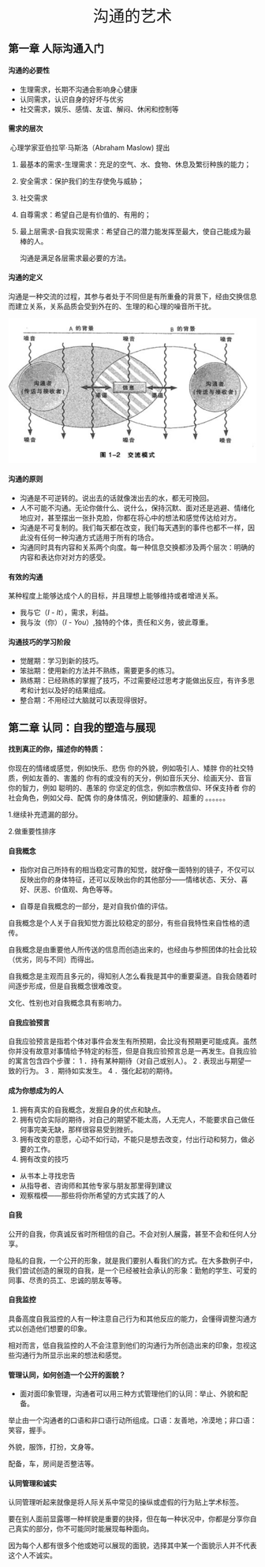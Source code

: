 <center><font size=6>沟通的艺术</font></center>

## 第一章 人际沟通入门

#### 沟通的必要性

* 生理需求，长期不沟通会影响身心健康
* 认同需求，认识自身的好坏与优劣
* 社交需求，娱乐、感情、友谊、解闷、休闲和控制等

#### 需求的层次

​		心理学家亚伯拉罕·马斯洛（Abraham Maslow) 提出

1. 最基本的需求-生理需求：充足的空气、水、食物、休息及繁衍种族的能力；

2. 安全需求：保护我们的生存使免与威胁；

3. 社交需求

4. 自尊需求：希望自己是有价值的、有用的；

5. 最上层需求-自我实现需求：希望自己的潜力能发挥至最大，使自己能成为最棒的人。

   沟通是满足各层需求最必要的方法。

#### 沟通的定义

​	沟通是一种交流的过程，其参与者处于不同但是有所重叠的背景下，经由交换信息而建立关系，关系品质会受到外在的、生理的和心理的噪音所干扰。

![交流观](images\交流模式.PNG)



#### 沟通的原则

* 沟通是不可逆转的。说出去的话就像泼出去的水，都无可挽回。
* 人不可能不沟通。无论你做什么、说什么，保持沉默、面对还是逃避、情绪化地应对，甚至摆出一张扑克脸，你都在将心中的想法和感觉传达给对方。
* 沟通是不可复制的。我们每天都在改变，我们每天遇到的事件也都不一样，因此没有任何一种沟通方式适用于所有的场合。
* 沟通同时具有内容和关系两个向度。每一种信息交换都涉及两个层次：明确的内容和表达你对对方的感受。

#### 有效的沟通

某种程度上能够达成个人的目标，并且理想上能够维持或者增进关系。

* 我与它（*I* - *It*），需求，利益。
* 我与汝（你）（*I* - *You*）,独特的个体，责任和义务，彼此尊重。

#### 沟通技巧的学习阶段

* 觉醒期：学习到新的技巧。
* 笨拙期：使用新的方法并不熟练，需要更多的练习。
* 熟练期：已经熟练的掌握了技巧，不过需要经过思考才能做出反应，有许多思考和计划以及好的结果组成。
* 整合期：不用经过大脑就可以表现得很好。



## 第二章 认同：自我的塑造与展现

#### 找到真正的你，描述你的特质：

你现在的情绪或感觉，例如快乐、悲伤
你的外貌，例如吸引人、矮胖
你的社交特质，例如友善的、害羞的
你有的或没有的天分，例如音乐天分、绘画天分、音盲你的智力，例如
聪明的、愚笨的
你坚定的信念，例如宗教信仰、环保支持者
你的社会角色，例如父母、配偶
你的身体情况，例如健康的、超重的
。。。。。。

1.继续补充遗漏的部分。

2.做重要性排序

#### 自我概念

* 指你对自己所持有的相当稳定可靠的知觉，就好像一面特别的镜子，不仅可以反映出你的身体特征，还可以反映出你的其他部分——情绪状态、天分、喜好、厌恶、价值观、角色等等。

* 自尊是自我概念的一部分，是对自我价值的评估。

自我概念是个人关于自我知觉方面比较稳定的部分，有些自我特性来自性格的遗传。

自我概念是由重要他人所传送的信息而创造出来的，也经由与参照团体的社会比较（优劣，同与不同）而得出。

自我概念是主观而且多元的，得知别人怎么看我是其中的重要渠道。自我会随着时间逐步形成，但是自我概念很难改变。

文化、性别也对自我概念具有影响力。

#### 自我应验预言
自我应验预言是指若个体对事件会发生有所预期，会比没有预期更可能成真。虽然你并没有故意对事情给予特定的标签，但是自我应验预言总是一再发生。自我应验的寓言包含四个步骤：
1 ．持有某种期待（对自己或别人）。
2 .   表现出与期望一致的行为。
3 ．期待如实发生。
4 ．强化起初的期待。

#### 成为你想成为的人

1. 拥有真实的自我概念，发掘自身的优点和缺点。
2. 拥有切合实际的期待，对自己的期望不能太高，人无完人，不能要求自己做任何事完美无缺，那样很容易受到挫折。
3. 拥有改变的意愿，心动不如行动，不能只是想去改变，付出行动和努力，做必要的工作。
4. 拥有改变的技巧

* 从书本上寻找忠告
* 从指导者、咨询师和其他专家与朋友那里得到建议
* 观察楷模——那些将你所希望的方式实践了的人

#### 自我

公开的自我，你真诚反省时所相信的自己。不会对别人展露，甚至不会和任何人分享。

隐私的自我，一个公开的形象，就是我们要别人看我们的方式。在大多数例子中，我们尝试创造的展现的自我，是一个已经被社会承认的形象：勤勉的学生、可爱的同事、尽责的员工、忠诚的朋友等等。

#### 自我监控

具备高度自我监控的人有一种注意自己行为和其他反应的能力，会懂得调整沟通方式以创造他们想要的印象。

相对而言，低自我监控的人不会注意到他们的沟通行为所创造出来的印象，忽视这些沟通行为所显示出来的想法和感觉。

#### 管理认同，如何创造一个公开的面貌？

* 面对面印象管理，沟通者可以用三种方式管理他们的认同：举止、外貌和配备。

举止由一个沟通者的口语和非口语行动所组成。口语：友善地，冷漠地；非口语：笑容，握手。

外貌，服饰，打扮，文身等。

配备，车，房间是否整洁等。

#### 认同管理和诚实

认同管理听起来就像是将人际关系中常见的操纵或虚假的行为贴上学术标签。

要在别人面前显露哪一种样貌是重要的抉择，但在每一种状况中，你都是分享你自己真实的部分，你不可能同时能展现每种面向。

因为每个人都有很多个他或她可以展现的面貌，选择其中某一个面貌示人并不代表这个人不诚实。